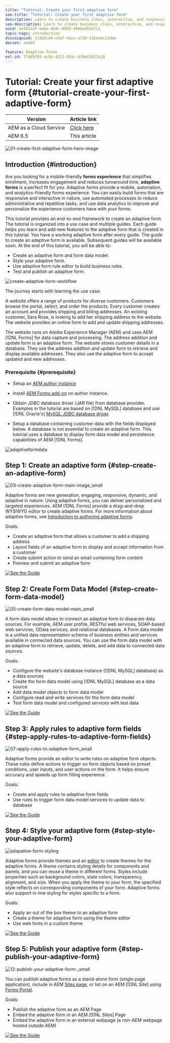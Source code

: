 ```yaml
---
title: "Tutorial: Create your first adaptive form"
seo-title: "Tutorial: Create your first adaptive form"
description: Learn to create business class, interactive, and responsive forms.
seo-description: Learn to create business class, interactive, and responsive forms.
uuid: ee351a3f-ea6a-4b4c-8045-4948ad51b7c1
topic-tags: introduction
discoiquuid: 1142bcd4-e3a7-41ce-a710-132ae6c21dbe
docset: aem65

feature: Adaptive Forms
exl-id: 77a05f83-ac9a-4221-85ac-439e82623a28
---
```

# Tutorial: Create your first adaptive form {#tutorial-create-your-first-adaptive-form}

| Version | Article link |
| -------- | ---------------------------- |
| AEM as a Cloud Service |    [Click here](https://experienceleague.adobe.com/docs/experience-manager-cloud-service/content/forms/adaptive-forms-authoring/authoring-adaptive-forms-foundation-components/create-an-adaptive-form-on-forms-cs/creating-adaptive-form.html)                  |
| AEM 6.5     | This article         |


 ![01-create-first-adaptive-form-hero-image](assets/01-create-first-adaptive-form-hero-image.png)

## Introduction {#introduction}

Are you looking for a mobile-friendly **forms experience** that simplifies enrolment, increases engagement and reduces turnaround time, **adaptive forms** is a perfect fit for you. Adaptive forms provide a mobile, automation, and analytics-friendly forms experience. You can easily build forms that are responsive and interactive in nature, use automated processes to reduce administrative and repetitive tasks, and use data analytics to improve and personalize the experience customers have with your forms.

This tutorial provides an end-to-end framework to create an adaptive form. The tutorial is organized into a use case and multiple guides. Each guide helps you learn and add new features to the adaptive form that is created in this tutorial. You have a working adaptive form after every guide. The guide to create an adaptive form is available. Subsequent guides will be available soon. At the end of this tutorial, you will be able to:

* Create an adaptive form and form data model.
* Style your adaptive form.
* Use adaptive form rule editor to build business rules.
* Test and publish an adaptive form.

![create-adaptive-form-workflow](assets/create-daptive-form-workflow.png)

The journey starts with learning the use case:

A website offers a range of products for diverse customers. Customers browse the portal, select, and order the products. Every customer creates an account and provides shipping and billing addresses. An existing customer, Sara Rose, is looking to add her shipping address to the website. The website provides an online form to add and update shipping addresses.

The website runs on Adobe Experience Manager (AEM) and uses AEM [!DNL Forms] for data capture and processing. The address addition and update form is an adaptive form. The website stores customer details in a database. They use the address addition and update form to retrieve and display available addresses. They also use the adaptive form to accept updated and new addresses.

### Prerequisite {#prerequisite}

* Setup an [AEM author instance](https://experienceleague.adobe.com/docs/experience-manager-65/deploying/deploying/deploy.html#author-and-publish-installs)
* Install [AEM Forms add-on](../../forms/using/installing-configuring-aem-forms-osgi.md) on author instance.
* Obtain JDBC database driver (JAR file) from database provider. Examples in the tutorial are based on [!DNL MySQL] database and use [!DNL Oracle's] [MySQL JDBC database driver](https://dev.mysql.com/downloads/connector/j/5.1.html).

* Setup a database containing customer data with the fields displayed below. A database is not essential to create an adaptive form. This tutorial uses a database to display form data model and persistence capabilities of AEM [!DNL Forms].

![adaptiveformdata](assets/adaptiveformdata.png)

## Step 1: Create an adaptive form {#step-create-an-adaptive-form}

![03-create-adaptive-form-main-image_small](assets/03-create-adaptive-form-main-image_small.png)

Adaptive forms are new generation, engaging, responsive, dynamic, and adaptive in nature. Using adaptive forms, you can deliver personalized and targeted experiences. AEM [!DNL Forms] provide a drag-and-drop WYSIWYG editor to create adaptive forms. For more information about adaptive forms, see [Introduction to authoring adaptive forms](../../forms/using/introduction-forms-authoring.md).

Goals:

* Create an adaptive form that allows a customer to add a shipping address
* Layout fields of an adaptive form to display and accept information from a customer
* Create submit action to send an email containing form content
* Preview and submit an adaptive form

[![See the Guide](https://helpx.adobe.com/content/dam/help/en/marketing-cloud/how-to/digital-foundation/_jcr_content/main-pars/image_1250343773/see-the-guide-sm.png)](create-adaptive-form.md)

## Step 2: Create Form Data Model {#step-create-form-data-model}

![05-create-form-data-model-main_small](assets/05-create-form-data-model-main_small.png)

A form data model allows to connect an adaptive form to disparate data sources. For example, AEM user profile, RESTful web services, SOAP-based web services, OData services, and relational databases. A Form data model is a unified data representation schema of business entities and services available in connected data sources. You can use the form data model with an adaptive form to retrieve, update, delete, and add data to connected data sources.

Goals:

* Configure the website's database instance ([!DNL MySQL] database) as a data sources
* Create the form data model using [!DNL MySQL] database as a data source
* Add data model objects to form data model
* Configure read and write services for the form data model
* Test form data model and configured services with test data

[![See the Guide](https://helpx.adobe.com/content/dam/help/en/marketing-cloud/how-to/digital-foundation/_jcr_content/main-pars/image_1250343773/see-the-guide-sm.png)](create-form-data-model.md)

## Step 3: Apply rules to adaptive form fields {#step-apply-rules-to-adaptive-form-fields}

![07-apply-rules-to-adaptive-form_small](assets/07-apply-rules-to-adaptive-form_small.png)

Adaptive forms provide an editor to write rules on adaptive form objects. These rules define actions to trigger on form objects based on preset conditions, user inputs, and user actions on the form. It helps ensure accuracy and speeds up form filling experience.

Goals:

* Create and apply rules to adaptive form fields
* Use rules to trigger form data model services to update data to database

[![See the Guide](https://helpx.adobe.com/content/dam/help/en/marketing-cloud/how-to/digital-foundation/_jcr_content/main-pars/image_1250343773/see-the-guide-sm.png)](apply-rules-to-adaptive-form-fields.md)

## Step 4: Style your adaptive form {#step-style-your-adaptive-form}

![adapative-form-styling](/help/forms/using/assets/09-style-your-adaptive-form-small.png)

Adaptive forms provide themes and an [editor](../../forms/using/themes.md) to create themes for the adaptive forms. A theme contains styling details for components and panels, and you can reuse a theme in different forms. Styles include properties such as background colors, state colors, transparency, alignment, and size. When you apply the theme to your form, the specified style reflects on corresponding components of your form. Adaptive forms also support in-line styling for styles specific to a form.

Goals:

* Apply an out of the box theme to an adaptive form
* Create a theme for adaptive form using the theme editor
* Use web fonts in a custom theme

[![See the Guide](https://helpx.adobe.com/content/dam/help/en/marketing-cloud/how-to/digital-foundation/_jcr_content/main-pars/image_1250343773/see-the-guide-sm.png)](style-your-adaptive-form.md)

## Step 5: Publish your adaptive form {#step-publish-your-adaptive-form}

![12-publish-your-adaptive-form-_small](assets/12-publish-your-adaptive-form-_small.png)

You can publish adaptive forms as a stand-alone form (single page application), include in AEM [Sites page](/help/forms/using/embed-adaptive-form-aem-sites.md), or list on an AEM [!DNL Site] using [Forms Portal](../../forms/using/introduction-publishing-forms.md).

Goals:

* Publish the adaptive form as an AEM Page
* Embed the adaptive form in an AEM [!DNL Sites] Page
* Embed the adaptive form in an external webpage (a non-AEM webpage hosted outside AEM)

[![See the Guide](https://helpx.adobe.com/content/dam/help/en/marketing-cloud/how-to/digital-foundation/_jcr_content/main-pars/image_1250343773/see-the-guide-sm.png)](publish-your-adaptive-form.md)
